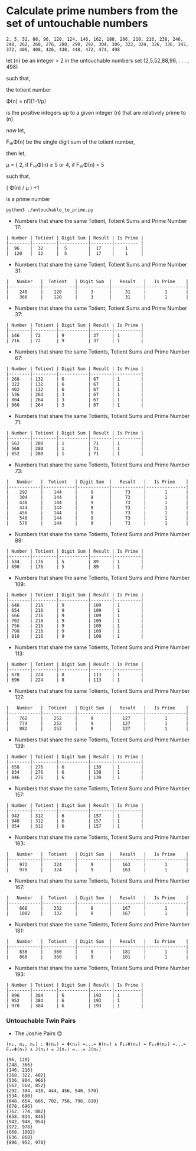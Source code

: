 # Calculate prime numbers from the set of untouchable numbers

``` 2, 5, 52, 88, 96, 120, 124, 146, 162, 188, 206, 210, 216, 238, 246, 248, 262, 268, 276, 288, 290, 292, 304, 306, 322, 324, 326, 336, 342, 372, 406, 408, 426, 430, 448, 472, 474, 498 ```


let (n) be an integer &gt; 2
in the untouchable numbers set (2,5,52,88,96, . . . , 498)

such that,

the totient number

&Phi;(n) = n&prod;(1-1/p)

is the positive integers up to a given integer (n)
that are relatively prime to (n)

now let,

F₁₀&Phi;(n) be the single digit sum of the totient number,

then let,

&mu; = { 2, if F₁₀&Phi;(n) ≥ 5 or 4, if F₁₀&Phi;(n) < 5

such that,

( &Phi;(n) / &mu; ) +1

is a prime number

```shell
python3 ./untouchable_to_prime.py
```


- Numbers that share the same Totient,
Totient Sums and Prime Number 17:
```
| Number | Totient | Digit Sum | Result | Is Prime | 
|--------|---------|-----------|--------|--------- | 
|  96    |  32     |  5        |  17    |    1     |
|  120   |  32     |  5        |  17    |    1     |
```

- Numbers that share the same Totient,
Totient Sums and Prime Number 31:

```
|   Number   |  Totient   | Digit Sum  |   Result   |   Is Prime    |
|------------|------------|------------|------------|---------------|
|    248     |    120     |     3      |     31     |       1       |
|    366     |    120     |     3      |     31     |       1       |
```

- Numbers that share the same Totient,
Totient Sums and Prime Number 37:

```
| Number | Totient | Digit Sum | Result | Is Prime |
|--------|---------|-----------|--------|----------|
| 146    | 72      | 9         | 37     | 1        |
| 216    | 72      | 9         | 37     | 1        |
```

- Numbers that share the same Totients,
Totient Sums and Prime Number 67:
```
| Number | Totient | Digit Sum | Result | Is Prime |
|--------|---------|-----------|--------|----------|
| 268    | 132     | 6         | 67     | 1        |
| 322    | 132     | 6         | 67     | 1        |
| 402    | 132     | 6         | 67     | 1        |
| 536    | 264     | 3         | 67     | 1        |
| 804    | 264     | 3         | 67     | 1        |
| 966    | 264     | 3         | 67     | 1        |
```

- Numbers that share the same Totients,
Totient Sums and Prime Number 71:
```
| Number | Totient | Digit Sum | Result | Is Prime |
|--------|---------|-----------|--------|----------|
| 562    | 280     | 1         | 71     | 1        |
| 568    | 280     | 1         | 71     | 1        |
| 852    | 280     | 1         | 71     | 1        |
```


- Numbers that share the same Totients,
Totient Sums and Prime Number 73:
```
|   Number   |  Totient   | Digit Sum  |   Result   |   Is Prime    |
|------------|------------|------------|------------|---------------|
|    292     |    144     |     9      |     73     |       1       |
|    304     |    144     |     9      |     73     |       1       |
|    438     |    144     |     9      |     73     |       1       |
|    444     |    144     |     9      |     73     |       1       |
|    456     |    144     |     9      |     73     |       1       |
|    540     |    144     |     9      |     73     |       1       |
|    570     |    144     |     9      |     73     |       1       |
```

- Numbers that share the same Totients,
Totient Sums and Prime Number 89:
```
| Number | Totient | Digit Sum | Result | Is Prime |
|--------|---------|-----------|--------|----------|
| 534    | 176     | 5         | 89     | 1        |
| 690    | 176     | 5         | 89     | 1        |
```

- Numbers that share the same Totients,
Totient Sums and Prime Number 109:
```
| Number | Totient | Digit Sum | Result | Is Prime |
|--------|---------|-----------|--------|----------|
| 648    | 216     | 9         | 109    | 1        |
| 654    | 216     | 9         | 109    | 1        |
| 666    | 216     | 9         | 109    | 1        |
| 702    | 216     | 9         | 109    | 1        |
| 756    | 216     | 9         | 109    | 1        |
| 798    | 216     | 9         | 109    | 1        |
| 810    | 216     | 9         | 109    | 1        |
```

- Numbers that share the same Totients,
Totient Sums and Prime Number 113:
```
| Number | Totient | Digit Sum | Result | Is Prime |
|--------|---------|-----------|--------|----------|
| 678    | 224     | 8         | 113    | 1        |
| 696    | 224     | 8         | 113    | 1        |
```

- Numbers that share the same Totients,
Totient Sums and Prime Number 127:
```
|   Number   |  Totient   | Digit Sum  |   Result   |   Is Prime    |
|------------|------------|------------|------------|---------------|
|    762     |    252     |     9      |    127     |       1       |
|    774     |    252     |     9      |    127     |       1       |
|    882     |    252     |     9      |    127     |       1       |
```

- Numbers that share the same Totients,
Totient Sums and Prime Number 139:
```
| Number | Totient | Digit Sum | Result | Is Prime |
|--------|---------|-----------|--------|----------|
| 658    | 276     | 6         | 139    | 1        |
| 834    | 276     | 6         | 139    | 1        |
| 846    | 276     | 6         | 139    | 1        |
```

- Numbers that share the same Totients,
Totient Sums and Prime Number 157:
```
| Number | Totient | Digit Sum | Result | Is Prime |
|--------|---------|-----------|--------|----------|
| 942    | 312     | 6         | 157    | 1        |
| 948    | 312     | 6         | 157    | 1        |
| 954    | 312     | 6         | 157    | 1        |
```

- Numbers that share the same Totients,
Totient Sums and Prime Number 163:
```
|   Number   |  Totient   | Digit Sum  |   Result   |   Is Prime    |
|------------|------------|------------|------------|---------------|
|    972     |    324     |     9      |    163     |       1       |
|    978     |    324     |     9      |    163     |       1       |
```

- Numbers that share the same Totients,
Totient Sums and Prime Number 167:
```
|   Number   |  Totient   | Digit Sum  |   Result   |   Is Prime    |
|------------|------------|------------|------------|---------------|
|    668     |    332     |     8      |    167     |       1       |
|    1002    |    332     |     8      |    167     |       1       |
```

- Numbers that share the same Totients,
Totient Sums and Prime Number 181:
```
|   Number   |  Totient   | Digit Sum  |   Result   |   Is Prime    |
|------------|------------|------------|------------|---------------|
|    836     |    360     |     9      |    181     |       1       |
|    868     |    360     |     9      |    181     |       1       |
```

- Numbers that share the same Totients,
Totient Sums and Prime Number 193:
```
| Number | Totient | Digit Sum | Result | Is Prime |
|--------|---------|-----------|--------|----------|
| 896    | 384     | 6         | 193    | 1        |
| 952    | 384     | 6         | 193    | 1        |
| 970    | 384     | 6         | 193    | 1        |
```

### Untouchable Twin Pairs
- The Joshie Pairs 🙃

```code
(n₁, n₂, nₖ) : Φ(n₁) = Φ(n₂) =...= Φ(nₖ) ∧ F₁₀Φ(n₁) = F₁₀Φ(n₂) =...= F₁₀Φ(nₖ) ∧ J(n₁) = J(n₂) =...= J(nₖ)
```

```
{96, 120}
{248, 366}
{146, 216}
{268, 322, 402}
{536, 804, 966}
{562, 568, 852}
{292, 304, 438, 444, 456, 540, 570}
{534, 690}
{648, 654, 666, 702, 756, 798, 810}
{678, 696}
{762, 774, 882}
{658, 834, 846}
{942, 948, 954}
{972, 978}
{668, 1002}
{836, 868}
{896, 952, 970}
```
